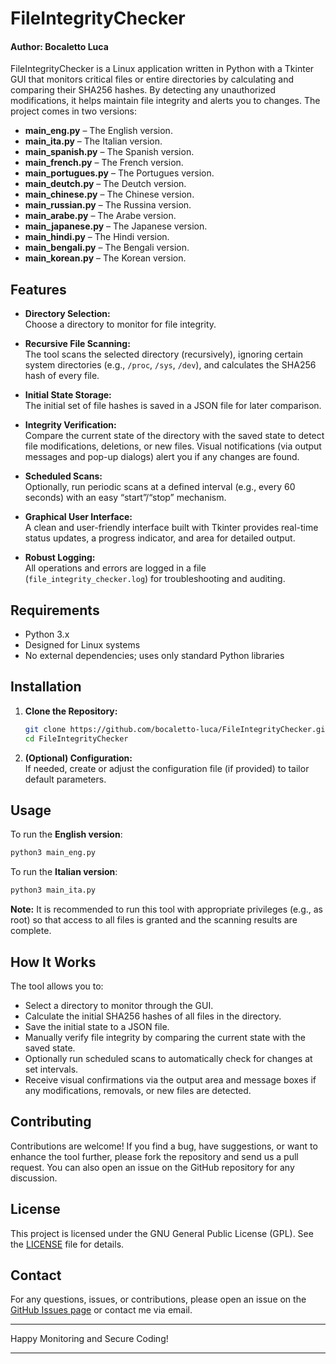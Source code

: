 # FileIntegrityChecker
#### Author: Bocaletto Luca

FileIntegrityChecker is a Linux application written in Python with a Tkinter GUI that monitors critical files or entire directories by calculating and comparing their SHA256 hashes. By detecting any unauthorized modifications, it helps maintain file integrity and alerts you to changes. The project comes in two versions:
- **main_eng.py** – The English version.
- **main_ita.py** – The Italian version.
- **main_spanish.py** – The Spanish version.
- **main_french.py** – The French version.
- **main_portugues.py** – The Portugues version.
- **main_deutch.py** – The Deutch version.
- **main_chinese.py** – The Chinese version.
- **main_russian.py** – The Russina version.
- **main_arabe.py** – The Arabe version.
- **main_japanese.py** – The Japanese version.
- **main_hindi.py** – The Hindi version.
- **main_bengali.py** – The Bengali version.
- **main_korean.py** – The Korean version.
  
## Features

- **Directory Selection:**  
  Choose a directory to monitor for file integrity.

- **Recursive File Scanning:**  
  The tool scans the selected directory (recursively), ignoring certain system directories (e.g., `/proc`, `/sys`, `/dev`), and calculates the SHA256 hash of every file.

- **Initial State Storage:**  
  The initial set of file hashes is saved in a JSON file for later comparison.

- **Integrity Verification:**  
  Compare the current state of the directory with the saved state to detect file modifications, deletions, or new files. Visual notifications (via output messages and pop-up dialogs) alert you if any changes are found.

- **Scheduled Scans:**  
  Optionally, run periodic scans at a defined interval (e.g., every 60 seconds) with an easy “start”/“stop” mechanism.

- **Graphical User Interface:**  
  A clean and user-friendly interface built with Tkinter provides real-time status updates, a progress indicator, and area for detailed output.

- **Robust Logging:**  
  All operations and errors are logged in a file (`file_integrity_checker.log`) for troubleshooting and auditing.

## Requirements

- Python 3.x  
- Designed for Linux systems  
- No external dependencies; uses only standard Python libraries

## Installation

1. **Clone the Repository:**

   ```bash
   git clone https://github.com/bocaletto-luca/FileIntegrityChecker.git
   cd FileIntegrityChecker
   ```

2. **(Optional) Configuration:**  
   If needed, create or adjust the configuration file (if provided) to tailor default parameters.

## Usage

To run the **English version**:

```bash
python3 main_eng.py
```

To run the **Italian version**:

```bash
python3 main_ita.py
```

**Note:** It is recommended to run this tool with appropriate privileges (e.g., as root) so that access to all files is granted and the scanning results are complete.

## How It Works

The tool allows you to:
- Select a directory to monitor through the GUI.
- Calculate the initial SHA256 hashes of all files in the directory.
- Save the initial state to a JSON file.
- Manually verify file integrity by comparing the current state with the saved state.
- Optionally run scheduled scans to automatically check for changes at set intervals.
- Receive visual confirmations via the output area and message boxes if any modifications, removals, or new files are detected.

## Contributing

Contributions are welcome! If you find a bug, have suggestions, or want to enhance the tool further, please fork the repository and send us a pull request. You can also open an issue on the GitHub repository for any discussion.

## License

This project is licensed under the GNU General Public License (GPL). See the [LICENSE](LICENSE) file for details.

## Contact

For any questions, issues, or contributions, please open an issue on the [GitHub Issues page](https://github.com/bocaletto-luca/FileIntegrityChecker/issues) or contact me via email.

---

Happy Monitoring and Secure Coding!

---
